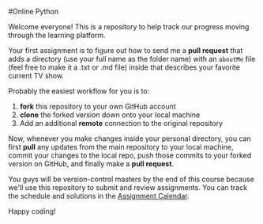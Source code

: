 #Online Python

Welcome everyone! This is a repository to help track our progress moving through the learning platform.

Your first assignment is to figure out how to send me a **pull request** that adds a directory (use your full name as the folder name) with an `aboutMe` file (feel free to make it a .txt or .md file) inside that describes your favorite current TV show.

Probably the easiest workflow for you is to:
1. **fork** this repository to your own GitHub account
2. **clone** the forked version down onto your local machine
3. Add an additional **remote** connection to the original repository

Now, whenever you make changes inside your personal directory, you can first **pull** any updates from the main repository to your local machine, commit your changes to the local repo, push those commits to your forked version on GitHub, and finally make a **pull request**.

You guys will be version-control masters by the end of this course because we'll use this repository to submit and review assignments. You can track the schedule and solutions in the [Assignment Calendar](assignment_calendar.md).

Happy coding!
